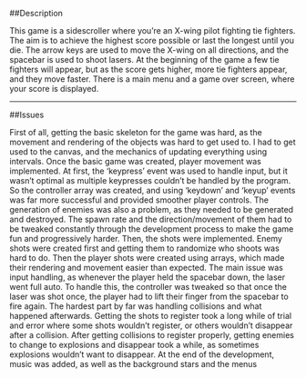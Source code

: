 ##Description

This game is a sidescroller where you’re an X-wing pilot fighting tie fighters. The aim is to
achieve the highest score possible or last the longest until you die.
The arrow keys are used to move the X-wing on all directions, and the spacebar is used to shoot
lasers.
At the beginning of the game a few tie fighters will appear, but as the score gets higher, more tie
fighters appear, and they move faster.
There is a main menu and a game over screen, where your score is displayed.
______________________________________________________________________________________________________________

##Issues

First of all, getting the basic skeleton for the game was hard, as the movement and rendering of
the objects was hard to get used to. I had to get used to the canvas, and the mechanics of
updating everything using intervals.
Once the basic game was created, player movement was implemented. At first, the ‘keypress’
event was used to handle input, but it wasn’t optimal as multiple keypresses couldn’t be handled
by the program. So the controller array was created, and using ‘keydown’ and ‘keyup’ events
was far more successful and provided smoother player controls.
The generation of enemies was also a problem, as they needed to be generated and destroyed.
The spawn rate and the direction/movement of them had to be tweaked constantly through the
development process to make the game fun and progressively harder.
Then, the shots were implemented. Enemy shots were created first and getting them to
randomize who shoots was hard to do. Then the player shots were created using arrays, which
made their rendering and movement easier than expected. The main issue was input handling, as
whenever the player held the spacebar down, the laser went full auto. To handle this, the
controller was tweaked so that once the laser was shot once, the player had to lift their finger
from the spacebar to fire again.
The hardest part by far was handling collisions and what happened afterwards. Getting the shots
to register took a long while of trial and error where some shots wouldn’t register, or others
wouldn’t disappear after a collision. After getting collisions to register properly, getting enemies
to change to explosions and disappear took a while, as sometimes explosions wouldn’t want to
disappear.
At the end of the development, music was added, as well as the background stars and the menus
